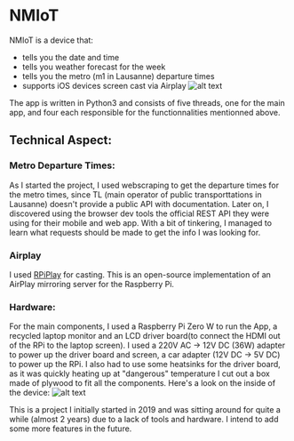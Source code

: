 # NMIoT

NMIoT is a device that:
* tells you the date and time
* tells you weather forecast for the week
* tells you the metro (m1 in Lausanne) departure times
* supports iOS devices screen cast via Airplay
![alt text](assets/docs/outside.png)



The app is written in Python3 and consists of five threads, one for the main app, and four each responsible for the functionnalities mentionned above.


## Technical Aspect:

### Metro Departure Times:
As I started the project, I used webscraping to get the departure times for the metro times, since TL (main operator of public transporttations in Lausanne) doesn't provide a public API with documentation.
Later on, I discovered using the browser dev tools the official REST API they were using for their mobile and web app. 
With a bit of tinkering, I managed to learn what requests should be made to get the info I was looking for.


### Airplay
I used [RPiPlay](https://github.com/FD-/RPiPlay) for casting. This is an open-source implementation of an AirPlay mirroring server for the Raspberry Pi.


### Hardware:

For the main components, I used a Raspberry Pi Zero W to run the App, a recycled laptop monitor and an LCD driver board(to connect the HDMI out of the RPi to the laptop screen).
I used a 220V AC -> 12V DC (36W) adapter to power up the driver board and screen, a car adapter (12V DC -> 5V DC) to power up the RPi. I also had to use some heatsinks for the driver board, as it was quickly heating up at "dangerous" temperature
I cut out a box made of plywood to fit all the components.
Here's a look on the inside of the device:
![alt text](assets/docs/inside.png)


This is a project I initially started in 2019 and was sitting around for quite a while (almost 2 years) due to a lack of tools and hardware. I intend to add some more features in the future.
